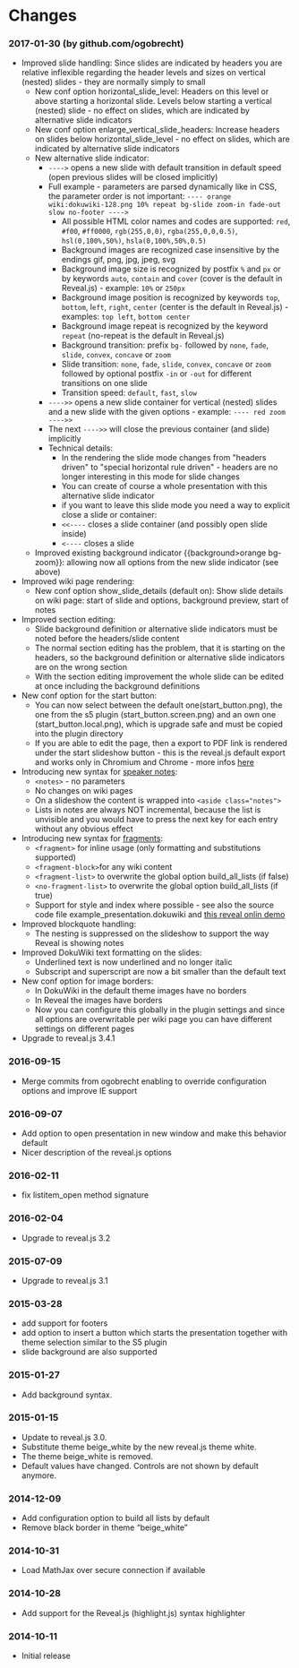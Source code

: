 Changes
=======

### 2017-01-30 (by github.com/ogobrecht)

- Improved slide handling: Since slides are indicated by headers you are relative inflexible regarding the header levels and sizes on vertical (nested) slides - they are normally simply to small
  - New conf option horizontal_slide_level: Headers on this level or above starting a horizontal slide. Levels below starting a vertical (nested) slide - no effect on slides, which are indicated by alternative slide indicators
  - New conf option enlarge_vertical_slide_headers: Increase headers on slides below horizontal_slide_level - no effect on slides, which are indicated by alternative slide indicators
  - New alternative slide indicator:
    - `---->` opens a new slide with default transition in default speed (open previous slides will be closed implicitly)
    - Full example - parameters are parsed dynamically like in CSS, the parameter order is not important: `---- orange wiki:dokuwiki-128.png 10% repeat bg-slide zoom-in fade-out slow no-footer ---->`
      - All possible HTML color names and codes are supported: `red`, `#f00`, `#ff0000`, `rgb(255,0,0)`, `rgba(255,0,0,0.5)`, `hsl(0,100%,50%)`, `hsla(0,100%,50%,0.5)`
      - Background images are recognized case insensitive by the endings gif, png, jpg, jpeg, svg
      - Background image size is recognized by postfix `%` and `px` or by keywords `auto`, `contain` and `cover` (cover is the default in Reveal.js) - example: `10%` or `250px`
      - Background image position is recognized by keywords `top`, `bottom`, l`eft`, `right`, `center` (center is the default in Reveal.js) - examples: `top left`, `bottom center`
      - Background image repeat is recognized by the keyword `repeat` (no-repeat is the default in Reveal.js)
      - Background transition: prefix `bg-` followed by `none`, `fade`, `slide`, `convex`, `concave` or `zoom`
      - Slide transition: `none`, `fade`, `slide`, `convex`, `concave` or `zoom` followed by optional postfix `-in` or `-out` for different transitions on one slide
      - Transition speed: `default`, `fast`, `slow`
    - `---->>` opens a new slide container for vertical (nested) slides and a new slide with the given options - example: `---- red zoom ---->>`
    - The next `---->>` will close the previous container (and slide) implicitly
    - Technical details:
      - In the rendering the slide mode changes from "headers driven" to "special horizontal rule driven" - headers are no longer interesting in this mode for slide changes
      - You can create of course a whole presentation with this alternative slide indicator
      - if you want to leave this slide mode you need a way to explicit close a slide or container:
      - `<<----` closes a slide container (and possibly open slide inside)
      - `<----` closes a slide
  - Improved existing background indicator {{background>orange bg-zoom}}: allowing now all options from the new slide indicator (see above)
- Improved wiki page rendering:
  - New conf option show_slide_details (default on): Show slide details on wiki page: start of slide and options, background preview, start of notes
- Improved section editing:
  - Slide background definition or alternative slide indicators must be noted before the headers/slide content
  - The normal section editing has the problem, that it is starting on the headers, so the background definition or alternative slide indicators are on the wrong section
  - With the section editing improvement the whole slide can be edited at once including the background definitions
- New conf option for the start button:
  - You can now select between the default one(start_button.png), the one from the s5 plugin (start_button.screen.png) and an own one (start_button.local.png), which is upgrade safe and must be copied into the plugin directory
  - If you are able to edit the page, then a export to PDF link is rendered under the start slideshow button - this is the reveal.js default export and works only in Chromium and Chrome - more infos [here][0]
- Introducing new syntax for [speaker notes][1]:
  - `<notes>` - no parameters
  - No changes on wiki pages
  - On a slideshow the content is wrapped into `<aside class="notes">`
  - Lists in notes are always NOT incremental, because the list is unvisible and you would have to press the next key for each entry without any obvious effect
- Introducing new syntax for [fragments][2]:
  - `<fragment>` for inline usage (only formatting and substitutions supported)
  - `<fragment-block>`for any wiki content
  - `<fragment-list>` to overwrite the global option build_all_lists (if false)
  - `<no-fragment-list>` to overwrite the global option build_all_lists (if true)
  - Support for style and index where possible - see also the source code file example_presentation.dokuwiki and [this reveal onlin demo][3]
- Improved blockquote handling:
  - The nesting is suppressed on the slideshow to support the way Reveal is showing notes
- Improved DokuWiki text formatting on the slides:
  - Underlined text is now underlined and no longer italic
  - Subscript and superscript are now a bit smaller than the default text
- New conf option for image borders:
  - In DokuWiki in the default theme images have no borders
  - In Reveal the images have borders
  - Now you can configure this globally in the plugin settings and since all options are overwritable per wiki page you can have different settings on different pages
- Upgrade to reveal.js 3.4.1

[0]: https://github.com/hakimel/reveal.js#pdf-export
[1]: https://github.com/hakimel/reveal.js#speaker-notes
[2]: https://github.com/hakimel/reveal.js#fragments
[3]: http://lab.hakim.se/reveal-js/#/7/1

### 2016-09-15

  * Merge commits from ogobrecht enabling to override configuration options and improve IE support


###     2016-09-07

   * Add option to open presentation in new window and make this behavior default
   * Nicer description of the reveal.js options


###     2016-02-11

   * fix listitem_open method signature


###     2016-02-04


  * Upgrade to reveal.js 3.2

###     2015-07-09

  *  Upgrade to reveal.js 3.1


###  2015-03-28

  *  add support for footers
  *  add option to insert a button which starts the presentation together with theme selection similar to the S5 plugin
  *  slide background are also supported


###     2015-01-27

  *  Add background syntax.


###     2015-01-15

  * Update to reveal.js 3.0.
  * Substitute theme beige_white by the new reveal.js theme white.
  * The theme beige_white is removed.
  * Default values have changed. Controls are not shown by default anymore.


###    2014-12-09

  * Add configuration option to build all lists by default
  * Remove black border in theme “beige_white”


###    2014-10-31

 *  Load MathJax over secure connection if available


###    2014-10-28

 * Add support for the Reveal.js (highlight.js) syntax highlighter


###    2014-10-11
  * Initial release
